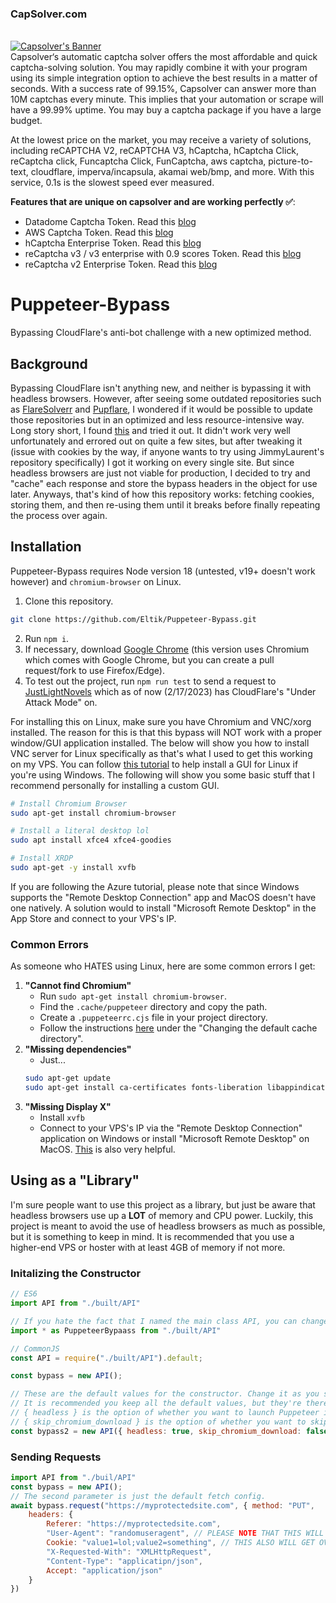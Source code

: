 <h3>
        <h3>CapSolver.com</h3>
        <br>
        <a href="https://dashboard.capsolver.com/passport/register?inviteCode=G2QOL-c1l_7z">
            <img src="https://cdn.discordapp.com/attachments/1105172394655625306/1105180101802471575/20221207-160749.gif" alt="Capsolver's Banner">
        </a>
</h3>
<br />
Capsolver‘s automatic captcha solver offers the most affordable and quick captcha-solving solution. You may rapidly combine it with your program using its simple integration option to achieve the best results in a matter of seconds.
With a success rate of 99.15%, Capsolver can answer more than 10M captchas every minute. This implies that your automation or scrape will have a 99.99% uptime. You may buy a captcha package if you have a large budget.

At the lowest price on the market, you may receive a variety of solutions, including reCAPTCHA V2, reCAPTCHA V3, hCaptcha, hCaptcha Click, reCaptcha click, Funcaptcha Click, FunCaptcha, aws captcha, picture-to-text, cloudflare, imperva/incapsula, akamai web/bmp, and more. With this service, 0.1s is the slowest speed ever measured.

**Features that are unique on capsolver and are working perfectly :white_check_mark:**:
- Datadome Captcha Token. Read this [blog](https://www.capsolver.com/blog/how-to-solve-datadome)
- AWS Captcha Token. Read this [blog](https://www.capsolver.com/blog/how-to-solve-aws-amazon-captcha-token)
- hCaptcha Enterprise Token. Read this [blog](https://www.capsolver.com/blog/how-to-solve-hcaptcha-enterprise)
- reCaptcha v3 / v3 enterprise with 0.9 scores Token. Read this [blog](https://www.capsolver.com/blog/how-to-solve-reCAPTCHA-v3)
- reCaptcha v2 Enterprise Token. Read this [blog](https://www.capsolver.com/blog/How-to-bypass-all-the-versions-reCAPTCHA-v2-v3)

# Puppeteer-Bypass
Bypassing CloudFlare's anti-bot challenge with a new optimized method.

## Background
Bypassing CloudFlare isn't anything new, and neither is bypassing it with headless browsers. However, after seeing some outdated repositories such as [FlareSolverr](https://github.com/FlareSolverr/FlareSolverr) and [Pupflare](https://github.com/unixfox/pupflare), I wondered if it would be possible to update those repositories but in an optimized and less resource-intensive way. Long story short, I found [this](https://github.com/JimmyLaurent/cloudflare-scraper) and tried it out. It didn't work very well unfortunately and errored out on quite a few sites, but after tweaking it (issue with cookies by the way, if anyone wants to try using JimmyLaurent's repository specifically) I got it working on every single site. But since headless browsers are just not viable for production, I decided to try and "cache" each response and store the bypass headers in the object for use later. Anyways, that's kind of how this repository works: fetching cookies, storing them, and then re-using them until it breaks before finally repeating the process over again.

## Installation
Puppeteer-Bypass requires Node version 18 (untested, v19+ doesn't work however) and `chromium-browser` on Linux.
1. Clone this repository.
```bash
git clone https://github.com/Eltik/Puppeteer-Bypass.git
```
2. Run `npm i`.
3. If necessary, download [Google Chrome](https://www.google.com/chrome/) (this version uses Chromium which comes with Google Chrome, but you can create a pull request/fork to use Firefox/Edge).
4. To test out the project, run `npm run test` to send a request to [JustLightNovels](https://www.justlightnovels.com/) which as of now (2/17/2023) has CloudFlare's "Under Attack Mode" on.<br />

For installing this on Linux, make sure you have Chromium and VNC/xorg installed. The reason for this is that this bypass will NOT work with a proper window/GUI application installed. The below will show you how to install VNC server for Linux specifically as that's what I used to get this working on my VPS. You can follow [this tutorial](https://learn.microsoft.com/en-us/azure/virtual-machines/linux/use-remote-desktop?tabs=azure-cli) to help install a GUI for Linux if you're using Windows. The following will show you some basic stuff that I recommend personally for installing a custom GUI.
```bash
# Install Chromium Browser
sudo apt-get install chromium-browser

# Install a literal desktop lol
sudo apt install xfce4 xfce4-goodies

# Install XRDP
sudo apt-get -y install xvfb
```
If you are following the Azure tutorial, please note that since Windows supports the "Remote Desktop Connection" app and MacOS doesn't have one natively. A solution would to install "Microsoft Remote Desktop" in the App Store and connect to your VPS's IP.<br />
### Common Errors
As someone who HATES using Linux, here are some common errors I get:
1. <b>"Cannot find Chromium"</b>
    - Run `sudo apt-get install chromium-browser`.
    - Find the `.cache/puppeteer` directory and copy the path.
    - Create a `.puppeteerrc.cjs` file in your project directory.
    - Follow the instructions [here](https://pptr.dev/guides/configuration) under the "Changing the default cache directory".
2. <b>"Missing dependencies"</b>
    - Just...
    ```bash
    sudo apt-get update
    sudo apt-get install ca-certificates fonts-liberation libappindicator3-1 libasound2 libatk-bridge2.0-0 libatk1.0-0 libc6 libcairo2 libcups2 libdbus-1-3 libexpat1 libfontconfig1 libgbm1 libgcc1 libglib2.0-0 libgtk-3-0 libnspr4 libnss3 libpango-1.0-0 libpangocairo-1.0-0 libstdc++6 libx11-6 libx11-xcb1 libxcb1 libxcomposite1 libxcursor1 libxdamage1 libxext6 libxfixes3 libxi6 libxrandr2 libxrender1 libxss1 libxtst6 lsb-release wget xdg-utils
    ```
3. <b>"Missing Display X"</b>
    - Install `xvfb`
    - Connect to your VPS's IP via the "Remote Desktop Connection" application on Windows or install "Microsoft Remote Desktop" on MacOS.
[This](https://stackoverflow.com/questions/59379842/error-when-installing-and-running-xrdp-remote-desktop-with-gnome-ubuntu-i-enc#:~:text=4%20Answers%201%201.%20Remove%20previously%20installed%20xrdp%3A,system%3A%20...%204%204.%20Firewall%20configuration%20%28optional%29%3A%20) is also very helpful.
## Using as a "Library"
I'm sure people want to use this project as a library, but just be aware that headless browsers use up a <b>LOT</b> of memory and CPU power. Luckily, this project is meant to avoid the use of headless browsers as much as possible, but it is something to keep in mind. It is recommended that you use a higher-end VPS or hoster with at least 4GB of memory if not more.

### Initalizing the Constructor
```javascript
// ES6
import API from "./built/API"

// If you hate the fact that I named the main class API, you can change it lol
import * as PuppeteerBypaass from "./built/API"

// CommonJS
const API = require("./built/API").default;

const bypass = new API();

// These are the default values for the constructor. Change it as you see fit.
// It is recommended you keep all the default values, but they're there if you need to change them.
// { headless } is the option of whether you want to launch Puppeteer in headless mode or not.
// { skip_chromium_download } is the option of whether you want to skip downloading Chromium or not.
const bypass2 = new API({ headless: true, skip_chromium_download: false });
```

### Sending Requests
```javascript
import API from "./buil/API"
const bypass = new API();
// The second parameter is just the default fetch config.
await bypass.request("https://myprotectedsite.com", { method: "PUT",
    headers: {
        Referer: "https://myprotectedsite.com",
        "User-Agent": "randomuseragent", // PLEASE NOTE THAT THIS WILL GET OVERWRITTEN
        Cookie: "value1=lol;value2=something", // THIS ALSO WILL GET OVERWRITTEN
        "X-Requested-With": "XMLHttpRequest",
        "Content-Type": "applicatipn/json",
        Accept: "application/json"
    }
})
```